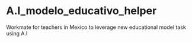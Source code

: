 # A.I_modelo_educativo_helper
Workmate for teachers in Mexico to leverage new educational model task using A.I
